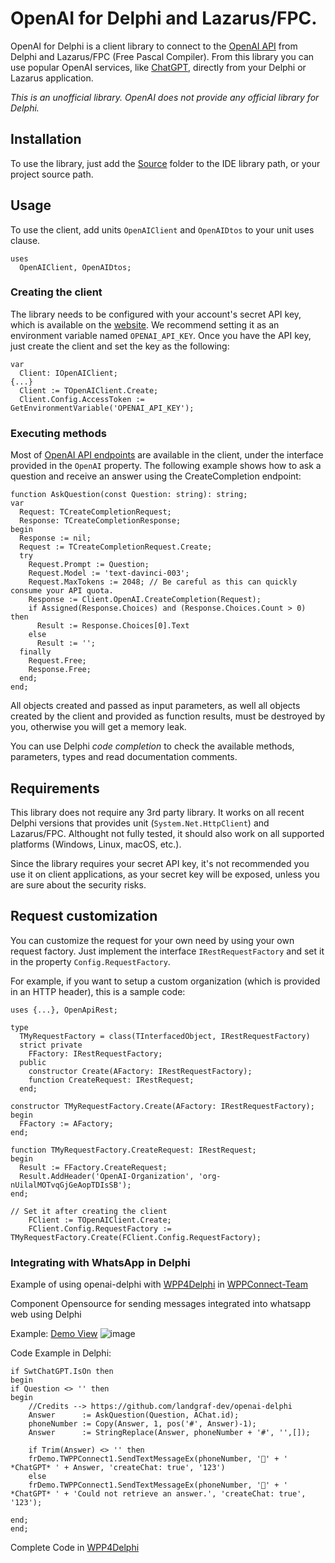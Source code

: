 # OpenAI for Delphi and Lazarus/FPC.

OpenAI for Delphi is a client library to connect to the [OpenAI API](https://openai.com/api/) from Delphi and Lazarus/FPC (Free Pascal Compiler). 
From this library you can use popular OpenAI services, like [ChatGPT](https://openai.com/blog/chatgpt/), directly from your Delphi or Lazarus application.

*This is an unofficial library. OpenAI does not provide any official library for Delphi.*

## Installation

To use the library, just add the [Source](/Source) folder to the IDE library path, or your project source path.

## Usage

To use the client, add units `OpenAIClient` and `OpenAIDtos` to your unit uses clause.

```delphi
uses 
  OpenAIClient, OpenAIDtos;
```

### Creating the client

The library needs to be configured with your account's secret API key, which is available on the [website](https://beta.openai.com/account/api-keys). We recommend setting it as an environment variable named `OPENAI_API_KEY`. Once you have the API key, just create the client and set the key as the following:

```delphi
var
  Client: IOpenAIClient;
{...}
  Client := TOpenAIClient.Create;
  Client.Config.AccessToken := GetEnvironmentVariable('OPENAI_API_KEY');
```

### Executing methods

Most of [OpenAI API endpoints](https://beta.openai.com/docs/api-reference) are available in the client, under the interface provided in the `OpenAI` property. The following example shows how to ask a question and receive an answer using the CreateCompletion endpoint:

```delphi
function AskQuestion(const Question: string): string;
var
  Request: TCreateCompletionRequest;
  Response: TCreateCompletionResponse;
begin
  Response := nil;
  Request := TCreateCompletionRequest.Create;
  try
    Request.Prompt := Question;
    Request.Model := 'text-davinci-003';
    Request.MaxTokens := 2048; // Be careful as this can quickly consume your API quota.
    Response := Client.OpenAI.CreateCompletion(Request);
    if Assigned(Response.Choices) and (Response.Choices.Count > 0) then
      Result := Response.Choices[0].Text
    else
      Result := '';
  finally
    Request.Free;
    Response.Free;
  end;
end;
```

All objects created and passed as input parameters, as well all objects created by the client and provided as function results, must be destroyed by you, otherwise you will get a memory leak.

You can use Delphi *code completion* to check the available methods, parameters, types and read documentation comments.

## Requirements

This library does not require any 3rd party library. It works on all recent Delphi versions that provides unit (`System.Net.HttpClient`) and Lazarus/FPC. Althought not fully tested, it should also work on all supported platforms (Windows, Linux, macOS, etc.). 

Since the library requires your secret API key, it's not recommended you use it on client applications, as your secret key will be exposed, unless you are sure about the security risks.

## Request customization

You can customize the request for your own need by using your own request factory. Just implement the interface `IRestRequestFactory` and set it in the property `Config.RequestFactory`.

For example, if you want to setup a custom organization (which is provided in an HTTP header), this is a sample code:

```delphi
uses {...}, OpenApiRest;

type
  TMyRequestFactory = class(TInterfacedObject, IRestRequestFactory)
  strict private
    FFactory: IRestRequestFactory;
  public
    constructor Create(AFactory: IRestRequestFactory);
    function CreateRequest: IRestRequest;
  end;

constructor TMyRequestFactory.Create(AFactory: IRestRequestFactory);
begin
  FFactory := AFactory;
end;

function TMyRequestFactory.CreateRequest: IRestRequest;
begin
  Result := FFactory.CreateRequest;
  Result.AddHeader('OpenAI-Organization', 'org-nUilalMOTvqGjGeAopTDIsSB');
end;

// Set it after creating the client
    FClient := TOpenAIClient.Create;
    FClient.Config.RequestFactory := TMyRequestFactory.Create(FClient.Config.RequestFactory);
```

### Integrating with WhatsApp in Delphi
Example of using openai-delphi with [WPP4Delphi](https://github.com/wppconnect-team/WPP4Delphi) in [WPPConnect-Team](https://github.com/wppconnect-team)

Component Opensource for sending messages integrated into whatsapp web using Delphi

Example:  [Demo View](https://www.youtube.com/watch?v=zwA2KYIoxiM&t=2s&ab_channel=WPPConnect)
![image](https://user-images.githubusercontent.com/26030963/216602518-3a497347-6fb4-4c99-af61-92ffb3949993.png)


Code Example in Delphi:
```
if SwtChatGPT.IsOn then
begin
if Question <> '' then
begin
	//Credits --> https://github.com/landgraf-dev/openai-delphi
	Answer      := AskQuestion(Question, AChat.id);
	phoneNumber := Copy(Answer, 1, pos('#', Answer)-1);
	Answer      := StringReplace(Answer, phoneNumber + '#', '',[]);

	if Trim(Answer) <> '' then
	frDemo.TWPPConnect1.SendTextMessageEx(phoneNumber, '🤖' + ' *ChatGPT* ' + Answer, 'createChat: true', '123')
	else
	frDemo.TWPPConnect1.SendTextMessageEx(phoneNumber, '🤖' + ' *ChatGPT* ' + 'Could not retrieve an answer.', 'createChat: true', '123');

end;
end;
``` 
Complete Code in [WPP4Delphi](https://github.com/wppconnect-team/WPP4Delphi)

